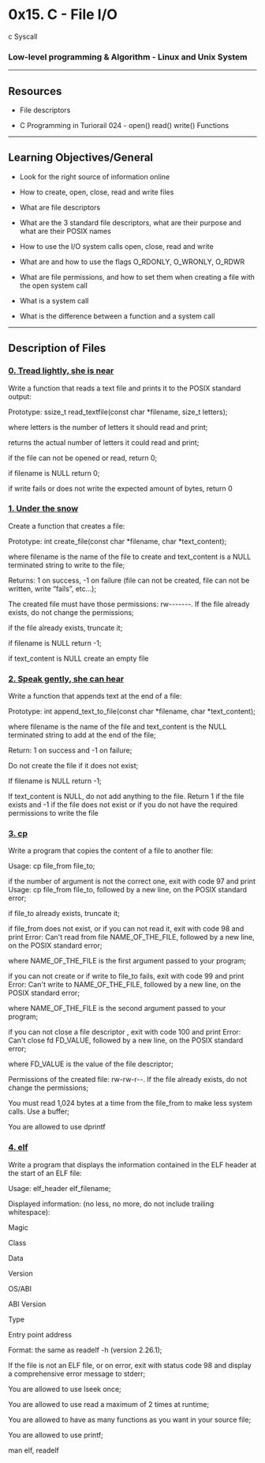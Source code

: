 # **0x15. C - File I/O**
c Syscall
### **Low-level programming & Algorithm - Linux and Unix System**
---
## **Resources**
* File descriptors

* C Programming in Turiorail 024 - open() read() write() Functions

---
## **Learning Objectives/General**
* Look for the right source of information online

* How to create, open, close, read and write files

* What are file descriptors

* What are the 3 standard file descriptors, what are their purpose and what are their POSIX names

* How to use the I/O system calls open, close, read and write

* What are and how to use the flags O_RDONLY, O_WRONLY, O_RDWR

* What are file permissions, and how to set them when creating a file with the open system call

* What is a system call

* What is the difference between a function and a system call

---

## **Description of Files**

### [**0. Tread lightly, she is near**](0-read_textfile.c)
Write a function that reads a text file and prints it to the POSIX standard output:

Prototype: ssize_t read_textfile(const char *filename, size_t letters);

where letters is the number of letters it should read and print;

returns the actual number of letters it could read and print;

if the file can not be opened or read, return 0;

if filename is NULL return 0;

if write fails or does not write the expected amount of bytes, return 0

### [**1. Under the snow**](1-create_file.c)
Create a function that creates a file:

Prototype: int create_file(const char *filename, char *text_content);

where filename is the name of the file to create and text_content is a NULL terminated string to write to the file;

Returns: 1 on success, -1 on failure (file can not be created, file can not be written, write “fails”, etc…);

The created file must have those permissions: rw-------. If the file already exists, do not change the permissions;

if the file already exists, truncate it;

if filename is NULL return -1;

if text_content is NULL create an empty file

### [**2. Speak gently, she can hear**](2-append_text_to_file.c)
Write a function that appends text at the end of a file:

Prototype: int append_text_to_file(const char *filename, char *text_content);

where filename is the name of the file and text_content is the NULL terminated string to add at the end of the file;

Return: 1 on success and -1 on failure;

Do not create the file if it does not exist;

If filename is NULL return -1;

If text_content is NULL, do not add anything to the file. Return 1 if the file exists and -1 if the file does not exist or if you do not have the required permissions to write the file

### [**3. cp**](3-cp.c)
Write a program that copies the content of a file to another file:

Usage: cp file_from file_to;

if the number of argument is not the correct one, exit with code 97 and print Usage: cp file_from file_to, followed by a new line, on the POSIX standard error;

if file_to already exists, truncate it;

if file_from does not exist, or if you can not read it, exit with code 98 and print Error: Can't read from file NAME_OF_THE_FILE, followed by a new line, on the POSIX standard error;

where NAME_OF_THE_FILE is the first argument passed to your program;

if you can not create or if write to file_to fails, exit with code 99 and print Error: Can't write to NAME_OF_THE_FILE, followed by a new line, on the POSIX standard error;

where NAME_OF_THE_FILE is the second argument passed to your program;

if you can not close a file descriptor , exit with code 100 and print Error: Can't close fd FD_VALUE, followed by a new line, on the POSIX standard error;

where FD_VALUE is the value of the file descriptor;

Permissions of the created file: rw-rw-r--. If the file already exists, do not change the permissions;

You must read 1,024 bytes at a time from the file_from to make less system calls. Use a buffer;

You are allowed to use dprintf

### [**4. elf**](00-elf_header.c)
Write a program that displays the information contained in the ELF header at the start of an ELF file:

Usage: elf_header elf_filename;

Displayed information: (no less, no more, do not include trailing whitespace):

Magic

Class

Data

Version

OS/ABI

ABI Version

Type

Entry point address

Format: the same as readelf -h (version 2.26.1);

If the file is not an ELF file, or on error, exit with status code 98 and display a comprehensive error message to stderr;

You are allowed to use lseek once;

You are allowed to use read a maximum of 2 times at runtime;

You are allowed to have as many functions as you want in your source file;

You are allowed to use printf;

man elf, readelf

